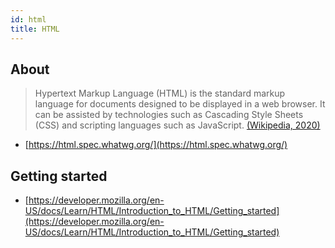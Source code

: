 ```yaml
---
id: html
title: HTML
---
```


## About

> Hypertext Markup Language (HTML) is the standard markup language for documents designed to be displayed in a web browser. It can be assisted by technologies such as Cascading Style Sheets (CSS) and scripting languages such as JavaScript.
> [(Wikipedia, 2020)](https://en.wikipedia.org/wiki/HTML)

- [https://html.spec.whatwg.org/](https://html.spec.whatwg.org/)

## Getting started

- [https://developer.mozilla.org/en-US/docs/Learn/HTML/Introduction_to_HTML/Getting_started](https://developer.mozilla.org/en-US/docs/Learn/HTML/Introduction_to_HTML/Getting_started)
